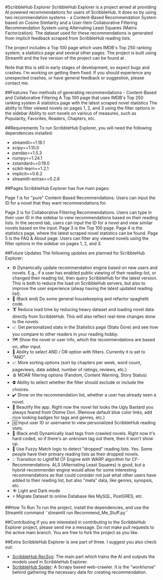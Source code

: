 #ScribbleHub Explorer
ScribbleHub Explorer is a project aimed at providing AI powered recommendations for users of ScribbleHub. It does so by using two recommendation systems - a Content-Based Recommendation System based on Cosine Similarity and a User-Item Collaborative Filtering Recommendation System using Alternating Least Squares (Matrix Factorization). The dataset used for these recommendations is generated from implicit feedback scraped from ScribbleHub reading lists.

The project includes a Top 100 page which uses IMDB's Top 250 ranking system, a statistics page and several other pages. The project is built using Streamlit and the live version of the project can be found at <insert URL>.

Note that this is still in early stages of development, so expect bugs and crashes. I'm working on getting them fixed. If you should experience any unexpected crashes, or have general feedback or suggestion, please contact me.

##Features
Two methods of generating recommendations - Content-Based and Collaborative Filtering
A Top 100 page that uses IMDB's Top 250 ranking system
A statistics page with the latest scraped novel statistics
The ability to filter viewed novels on pages 1, 2, and 3 using the filter options in the sidebar
Ability to sort novels on various of measures, such as Popularity, Favorites, Readers, Chapters, etc.

##Requirements
To run ScribbleHub Explorer, you will need the following dependencies installed:

- streamlit==1.18.1
- scipy==1.10.0
- pandas==1.5.3
- numpy==1.24.1
- zstandard==0.19.0
- scikit-learn==1.2.1
- implicit==0.6.2
- streamlit-extras==0.2.6

##Pages
ScribbleHub Explorer has five main pages:

Page 1 is for "pure" Content-Based Recommendations. Users can input the ID for a novel that they want recommendations for.

Page 2 is for Collaborative Filtering Recommendations. Users can type in their user ID in the sidebar to view recommendations based on their reading lists. In the second tab, users can input the ID for a novel and view similar novels based on the input.
Page 3 is the Top 100 page.
Page 4 is the statistics page, where the latest scraped novel statistics can be found.
Page 5 is the FAQ & About page.
Users can filter any viewed novels using the filter options in the sidebar on pages 1, 2, and 3.

##Future Updates
The following updates are planned for ScribbleHub Explorer:

- ⚙️ Dynamically update recommendation engine based on new users and novels. E.g., if a user has enabled public viewing of their reading-list, or changed their reading list, then query ScribbleHub for the latest version. This is both to reduce the load on ScribbleHub servers, but also to improve the user experience (alway having the latest updated reading list).
- 🧹 (Back end) Do some general housekeeping and refactor spaghetti code.
- 🏋️ Reduce load time by reducing heavy dataset and loading novel data directly from ScribbleHub. This will also reflect real-time changes done to the novels.
- 📈 Get personalized stats in the Statistics page (Stats Gore) and see how you compare to other readers in your reading hobby.
- 🗺️ Show the novel or user info, which the recommendations are based on, after input.
- 🔘 Ability to select AND / OR option with filters. Currently it is set to "AND".
- 📈 More sorting options (sort by chapters per week, word count, pageviews, date added, number of ratings, reviews, etc.)
- 🩸 MOAR filtering options (Fandom, Content Warning, Story Status)
- ⛔ Ability to select whether the filter should exclude or include the choices.
- ✔️ Show on the recommendation list, whether a user has already seen a novel.
- 💅 Beautify the app. Right now the novel list looks the Ugly Bastard you always feared from Otome Dori. (Remove default blue color links, add nice looking badges for tags and genres, etc.)
- 🆔 Input user ID or username to view personalized ScribbleHub reading stats.
- 🔖 (Back end) Dynamically load tags from crawled novels. Right now it's hard coded, so if there's an unknown tag out there, then it won't show up.
- 📑 Use Fuzzy Match logic to detect "dropped" reading lists. Yes. Some people have their primary reading lists as their dropped novels.
- 💡 Transition to LightFM CF Engine with WARP algorithm for CF-Recommendations. ALS (Alternating Least Squares) is good, but a hybrid-recommender engine would allow for some interesting recommendations as that could consider not just what other users have added to their reading list, but also "meta" data, like genres, synopsis, etc.
- ☀️ Light and Dark mode
- ⚡ Migrate Dataset to online Database like MySQL, PostGRES, etc.

##How To Run
To run the project, install the dependencies, and use the Streamlit command ´´streamlit run Recommend_Me_Stuff.py´´    

##Contributing
If you are interested in contributing to the ScribbleHub Explorer project, please send me a message. Do not make pull requests to the active main branch. You are free to fork the project as you like.

##Extra
ScribbleHub Explorer is one part of three. I suggest you also check out:
- [ScribbleHub RecSys](https://github.com/alexkahler/scribbleHub-recsys): The main part which trains the AI and outputs the models used in ScribbleHub Explorer. 
- [ScribbleHub Spider](https://github.com/alexkahler/scribbleHub-spider): A Scrapy based web-crawler. It is the "workhorse" behind gathering the necessary data for creating recommendation.